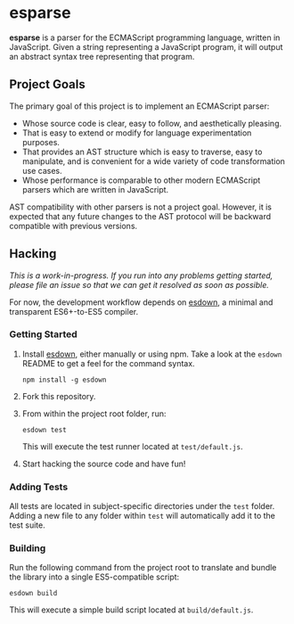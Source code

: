 # esparse #

**esparse** is a parser for the ECMAScript programming language, written in
JavaScript. Given a string representing a JavaScript program, it will output
an abstract syntax tree representing that program.

## Project Goals ##

The primary goal of this project is to implement an ECMAScript parser:

- Whose source code is clear, easy to follow, and aesthetically pleasing.
- That is easy to extend or modify for language experimentation purposes.
- That provides an AST structure which is easy to traverse, easy to
  manipulate, and is convenient for a wide variety of code transformation
  use cases.
- Whose performance is comparable to other modern ECMAScript parsers
  which are written in JavaScript.

AST compatibility with other parsers is not a project goal.  However, it
is expected that any future changes to the AST protocol will be backward
compatible with previous versions.


## Hacking ##

*This is a work-in-progress.  If you run into any problems getting started,
please file an issue so that we can get it resolved as soon as possible.*

For now, the development workflow depends on [esdown](https://github.com/zenparsing/esdown),
a minimal and transparent ES6+-to-ES5 compiler.


### Getting Started ###

1.  Install [esdown](https://github.com/zenparsing/esdown), either manually
    or using npm.  Take a look at the `esdown` README to get a feel for the
    command syntax.

        npm install -g esdown

2.  Fork this repository.

3.  From within the project root folder, run:

        esdown test

    This will execute the test runner located at `test/default.js`.

4.  Start hacking the source code and have fun!


### Adding Tests ###

All tests are located in subject-specific directories under the `test` folder.
Adding a new file to any folder within `test` will automatically add it to
the test suite.


### Building ###

Run the following command from the project root to translate and bundle
the library into a single ES5-compatible script:

    esdown build

This will execute a simple build script located at `build/default.js`.

